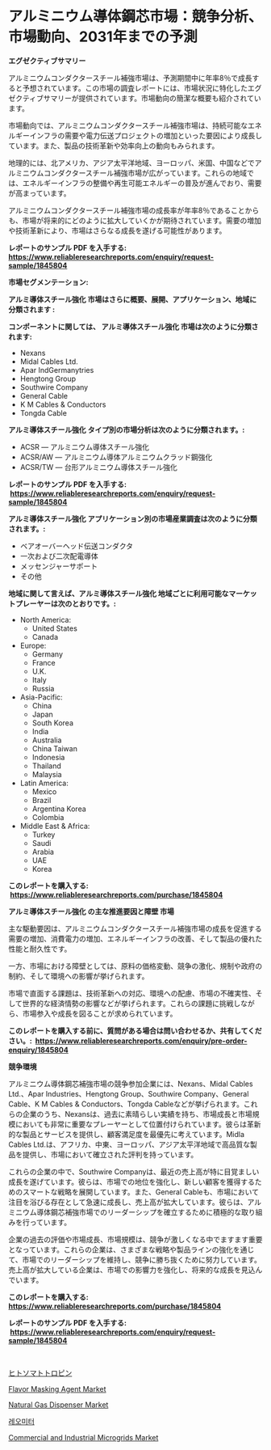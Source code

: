 <p><h1>アルミニウム導体鋼芯市場：競争分析、市場動向、2031年までの予測</h1></p><p><strong>エグゼクティブサマリー</strong></p>
<p><p>アルミニウムコンダクタースチール補強市場は、予測期間中に年率8％で成長すると予想されています。この市場の調査レポートには、市場状況に特化したエグゼクティブサマリーが提供されています。市場動向の簡潔な概要も紹介されています。</p><p>市場動向では、アルミニウムコンダクタースチール補強市場は、持続可能なエネルギーインフラの需要や電力伝送プロジェクトの増加といった要因により成長しています。また、製品の技術革新や効率向上の動向もみられます。</p><p>地理的には、北アメリカ、アジア太平洋地域、ヨーロッパ、米国、中国などでアルミニウムコンダクタースチール補強市場が広がっています。これらの地域では、エネルギーインフラの整備や再生可能エネルギーの普及が進んでおり、需要が高まっています。</p><p>アルミニウムコンダクタースチール補強市場の成長率が年率8％であることからも、市場が将来的にどのように拡大していくかが期待されています。需要の増加や技術革新により、市場はさらなる成長を遂げる可能性があります。</p></p>
<p><strong>レポートのサンプル PDF を入手する: <a href="https://www.reliableresearchreports.com/enquiry/request-sample/1845804">https://www.reliableresearchreports.com/enquiry/request-sample/1845804</a></strong></p>
<p><strong>市場セグメンテーション:</strong></p>
<p><strong> アルミ導体スチール強化 市場はさらに概要、展開、アプリケーション、地域に分類されます :</strong></p>
<p><strong>コンポーネントに関しては、 アルミ導体スチール強化 市場は次のように分類されます: &nbsp;</strong></p>
<p><ul><li>Nexans</li><li>Midal Cables Ltd.</li><li>Apar IndGermanytries</li><li>Hengtong Group</li><li>Southwire Company</li><li>General Cable</li><li>K M Cables & Conductors</li><li>Tongda Cable</li></ul></p>
<p><strong> アルミ導体スチール強化 タイプ別の市場分析は次のように分類されます。:</strong></p>
<p><ul><li>ACSR — アルミニウム導体スチール強化</li><li>ACSR/AW — アルミニウム導体アルミニウムクラッド鋼強化</li><li>ACSR/TW — 台形アルミニウム導体スチール強化</li></ul></p>
<p><strong>レポートのサンプル PDF を入手する: &nbsp;<a href="https://www.reliableresearchreports.com/enquiry/request-sample/1845804">https://www.reliableresearchreports.com/enquiry/request-sample/1845804</a></strong></p>
<p><strong> アルミ導体スチール強化 アプリケーション別の市場産業調査は次のように分類されます。:</strong></p>
<p><ul><li>ベアオーバーヘッド伝送コンダクタ</li><li>一次および二次配電導体</li><li>メッセンジャーサポート</li><li>その他</li></ul></p>
<p><strong>地域に関して言えば、アルミ導体スチール強化 地域ごとに利用可能なマーケットプレーヤーは次のとおりです。:</strong></p>
<p><ul>
    <li>
        North America:
        <ul>
            <li>United States</li>
            <li>Canada</li>
        </ul>
    </li>
    <li>
        Europe:
        <ul>
            <li>Germany</li>
            <li>France</li>
            <li>U.K.</li>
            <li>Italy</li>
            <li>Russia</li>
        </ul>
    </li>
    <li>
        Asia-Pacific:
        <ul>
            <li>China</li>
            <li>Japan</li>
            <li>South Korea</li>
            <li>India</li>
            <li>Australia</li>
            <li>China Taiwan</li>
            <li>Indonesia</li>
            <li>Thailand</li>
            <li>Malaysia</li>
        </ul>
    </li>
    <li>
        Latin America:
        <ul>
            <li>Mexico</li>
            <li>Brazil</li>
            <li>Argentina Korea</li>
            <li>Colombia</li>
        </ul>
    </li>
    <li>
        Middle East & Africa:
        <ul>
            <li>Turkey</li>
            <li>Saudi</li>
            <li>Arabia</li>
            <li>UAE</li>
            <li>Korea</li>
        </ul>
    </li>
    </ul></p>
<p><strong>このレポートを購入する: &nbsp;<a href="https://www.reliableresearchreports.com/purchase/1845804">https://www.reliableresearchreports.com/purchase/1845804</a></strong></p>
<p><strong>アルミ導体スチール強化 の主な推進要因と障壁 市場</strong></p>
<p><p>主な駆動要因は、アルミニウムコンダクタースチール補強市場の成長を促進する需要の増加、消費電力の増加、エネルギーインフラの改善、そして製品の優れた性能と耐久性です。</p><p>一方、市場における障壁としては、原料の価格変動、競争の激化、規制や政府の制約、そして環境への影響が挙げられます。</p><p>市場で直面する課題は、技術革新への対応、環境への配慮、市場の不確実性、そして世界的な経済情勢の影響などが挙げられます。これらの課題に挑戦しながら、市場参入や成長を図ることが求められています。</p></p>
<p><strong>このレポートを購入する前に、質問がある場合は問い合わせるか、共有してください。:&nbsp; <a href="https://www.reliableresearchreports.com/enquiry/pre-order-enquiry/1845804">https://www.reliableresearchreports.com/enquiry/pre-order-enquiry/1845804</a></strong></p>
<p><strong>競争環境</strong></p>
<p><p>アルミニウム導体鋼芯補強市場の競争参加企業には、Nexans、Midal Cables Ltd.、Apar Industries、Hengtong Group、Southwire Company、General Cable、K M Cables & Conductors、Tongda Cableなどが挙げられます。これらの企業のうち、Nexansは、過去に素晴らしい実績を持ち、市場成長と市場規模においても非常に重要なプレーヤーとして位置付けられています。彼らは革新的な製品とサービスを提供し、顧客満足度を最優先に考えています。Midla Cables Ltd.は、アフリカ、中東、ヨーロッパ、アジア太平洋地域で高品質な製品を提供し、市場において確立された評判を持っています。</p><p>これらの企業の中で、Southwire Companyは、最近の売上高が特に目覚ましい成長を遂げています。彼らは、市場での地位を強化し、新しい顧客を獲得するためのスマートな戦略を展開しています。また、General Cableも、市場において注目を浴びる存在として急速に成長し、売上高が拡大しています。彼らは、アルミニウム導体鋼芯補強市場でのリーダーシップを確立するために積極的な取り組みを行っています。</p><p>企業の過去の評価や市場成長、市場規模は、競争が激しくなる中でますます重要となっています。これらの企業は、さまざまな戦略や製品ラインの強化を通じて、市場でのリーダーシップを維持し、競争に勝ち抜くために努力しています。売上高が拡大している企業は、市場での影響力を強化し、将来的な成長を見込んでいます。</p></p>
<p><strong>このレポートを購入する: &nbsp; <a href="https://www.reliableresearchreports.com/purchase/1845804">https://www.reliableresearchreports.com/purchase/1845804</a></strong></p>
<p><strong>レポートのサンプル PDF を入手する: &nbsp;<a href="https://www.reliableresearchreports.com/enquiry/request-sample/1845804">https://www.reliableresearchreports.com/enquiry/request-sample/1845804</a></strong><strong></strong></p>
<p>&nbsp;</p>
<p><p><a href="https://github.com/sghwr779811674/Market-Research-Report-List-1/blob/main/5516998190672.md">ヒトソマトトロピン</a></p><p><a href="https://github.com/dringals/Market-Research-Report-List-3/blob/main/flavor-masking-agent-market.md">Flavor Masking Agent Market</a></p><p><a href="https://thundering-castanet-c65.notion.site/Natural-Gas-Dispenser-Market-Size-Global-Industry-Overview-Market-Segmentation-and-Forecast-2024--4b955dafb7464eb796a34d05c71ee089">Natural Gas Dispenser Market</a></p><p><a href="https://github.com/vdhdwjyp90142/Market-Research-Report-List-1/blob/main/4046139190457.md">레오미터</a></p><p><a href="https://view.publitas.com/reportprime-1/commercial-and-industrial-microgrids-market-insights-market-players-and-forecast-till-2030/">Commercial and Industrial Microgrids Market</a></p></p>